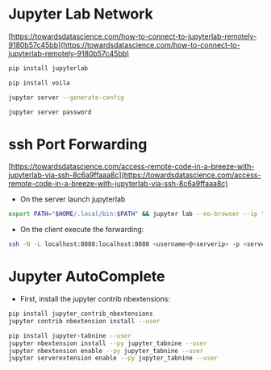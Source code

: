 # Jupyter Lab Network

[https://towardsdatascience.com/how-to-connect-to-jupyterlab-remotely-9180b57c45bb](https://towardsdatascience.com/how-to-connect-to-jupyterlab-remotely-9180b57c45bb)


```bash
pip install jupyterlab

pip install voila

jupyter server --generate-config

jupyter server password
```


# ssh Port Forwarding
[https://towardsdatascience.com/access-remote-code-in-a-breeze-with-jupyterlab-via-ssh-8c6a9ffaaa8c](https://towardsdatascience.com/access-remote-code-in-a-breeze-with-jupyterlab-via-ssh-8c6a9ffaaa8c)


* On the server launch jupyterlab
```bash
export PATH="$HOME/.local/bin:$PATH" && jupyter lab --no-browser --ip "*" --notebook-dir /home/<username>/
```
* On the client execute the forwarding:
```bash
ssh -N -L localhost:8888:localhost:8888 <username>@<serverip> -p <serversshport>
```


# Jupyter AutoComplete
* First, install the jupyter contrib nbextensions:
```bash
pip install jupyter_contrib_nbextensions
jupyter contrib nbextension install --user
```
```bash
pip install jupyter-tabnine --user
jupyter nbextension install --py jupyter_tabnine --user
jupyter nbextension enable --py jupyter_tabnine --user
jupyter serverextension enable --py jupyter_tabnine --user
```
